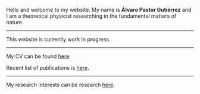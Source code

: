 
Hello and welcome to my website. My name is **Álvaro Pastor Gutiérrez** and I am a theoretical physicist researching in the fundamental matters of nature. 
* * * 
This website is currently work in progress.
* * * 
My CV can be found [here](./cv.html).

Recent list of publications is <a href="https://inspirehep.net/authors/1818803" target="_blank" rel="noopener">here</a>.

* * *
My research interests can be research [here](./research.html).
